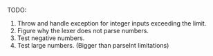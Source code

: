 TODO:

1. Throw and handle exception for integer inputs exceeding the limit.
2. Figure why the lexer does not parse numbers.
3. Test negative numbers.
4. Test large numbers. (Bigger than parseInt limitations)
